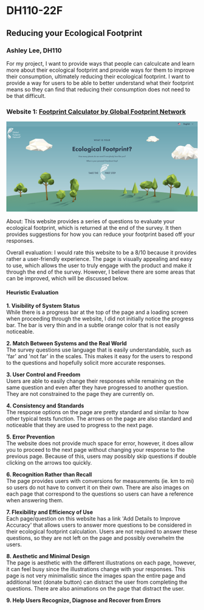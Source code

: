# DH110-22F

## Reducing your Ecological Footprint
### Ashley Lee, DH110

For my project, I want to provide ways that people can calculcate and learn more about their ecological footprint and provide ways for them to improve their consumption, ultimately reducing their ecological footprint. I want to provide a way for users to be able to better understand what their footprint means so they can find that reducing their consumption does not need to be that difficult.

### Website 1: [Footprint Calculator by Global Footprint Network](footprintcalculator.org)

![ecological_footprint](ecological_footprint_web.png)

About: This website provides a series of questions to evaluate your ecological footprint, which is returned at the end of the survey. It then provides suggestions for how you can reduce your footprint based off your responses.

Overall evaluation: I would rate this website to be a 8/10 because it provides rather a user-friendly experience. The page is visually appealing and easy to use, which allows the user to truly engage with the product and make it through the end of the survey. However, I believe there are some areas that can be improved, which will be discussed below.

#### Heuristic Evaluation

**1. Visibility of System Status**  
While there is a progress bar at the top of the page and a loading screen when proceeding through the website, I did not initially notice the progress bar. The bar is very thin and in a subtle orange color that is not easily noticeable.

**2. Match Between Systems and the Real World**  
The survey questions use language that is easily understandable, such as 'far' and 'not far' in the scales. This makes it easy for the users to respond to the questions and hopefully solicit more accurate responses.

**3. User Control and Freedom**  
Users are able to easily change their responses while remaining on the same question and even after they have progressed to another question. They are not constrained to the page they are currently on.

**4. Consistency and Standards**  
The response options on the page are pretty standard and similar to how other typical tests function. The arrows on the page are also standard and noticeable that they are used to progress to the next page.

**5. Error Prevention**  
The website does not provide much space for error, however, it does allow you to proceed to the next page without changing your response to the previous page. Because of this, users may possibly skip questions if double clicking on the arrows too quickly.

**6. Recognition Rather than Recall**  
The page provides users with conversions for measurements (ie. km to mi) so users do not have to convert it on their own. There are also images on each page that correspond to the questions so users can have a reference when answering them.

**7. Flexibility and Efficiency of Use**  
Each page/question on this website has a link 'Add Details to Improve Accuracy' that allows users to answer more questions to be considered in their ecological footprint calculation. Users are not required to answer these questions, so they are not left on the page and possibly overwhelm the users.

**8. Aesthetic and Minimal Design**  
The page is aesthetic with the different illustrations on each page, however, it can feel busy since the illustrations change with your responses. This page is not very minimalistic since the images span the entire page and additional text (donate button) can distract the user from completing the questions. There are also animations on the page that distract the user.

**9. Help Users Recognize, Diagnose and Recover from Errors**  



